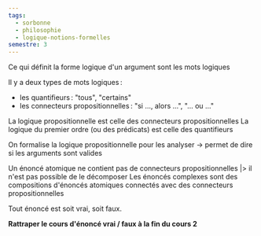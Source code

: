 ```yaml
---
tags:
  - sorbonne
  - philosophie
  - logique-notions-formelles
semestre: 3
---
```

Ce qui définit la forme logique d'un argument sont les mots logiques

Il y a deux types de mots logiques :
- les quantifieurs : "tous", "certains"
- les connecteurs propositionnelles : "si ..., alors ...", "... ou ..."

La logique propositionnelle est celle des connecteurs propositionnelles
La logique du premier ordre (ou des prédicats) est celle des quantifieurs

On formalise la logique propositionnelle pour les analyser
-> permet de dire si les arguments sont valides

Un énoncé atomique ne contient pas de connecteurs propositionnelles
|> il n'est pas possible de le décomposer
Les énoncés complexes sont des compositions d'énoncés atomiques connectés avec des connecteurs propositionnelles

Tout énoncé est soit vrai, soit faux.

**Rattraper le cours d'énoncé vrai / faux à la fin du cours 2**
